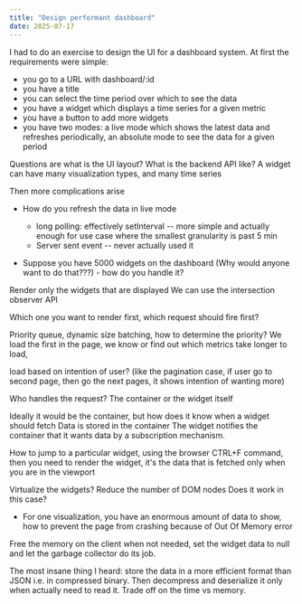 ```yaml
---
title: "Design performant dashboard"
date: 2025-07-17
---
```


I had to do an exercise to design the UI for a dashboard system.
At first the requirements were simple:

- you go to a URL with dashboard/:id
- you have a title
- you can select the time period over which to see the data
- you have a widget which displays a time series for a given metric
- you have a button to add more widgets
- you have two modes: a live mode which shows the latest data and refreshes periodically, an absolute mode to see the data for a given period

Questions are
what is the UI layout?
What is the backend API like? A widget can have many visualization types, and many time series

Then more complications arise

- How do you refresh the data in live mode

  - long polling: effectively setInterval -- more simple and actually enough for use case where the smallest granularity is past 5 min
  - Server sent event -- never actually used it

- Suppose you have 5000 widgets on the dashboard (Why would anyone want to do that???) - how do you handle it?

Render only the widgets that are displayed
We can use the intersection observer API

Which one you want to render first, which request should fire first?

Priority queue, dynamic size batching,
how to determine the priority?
We load the first in the page, we know or find out which metrics take longer to load,

load based on intention of user? (like the pagination case, if user go to second page, then go the next pages, it shows intention of wanting more)

Who handles the request? The container or the widget itself

Ideally it would be the container, but how does it know when a widget should fetch
Data is stored in the container
The widget notifies the container that it wants data by a subscription mechanism.

How to jump to a particular widget, using the browser CTRL+F command, then you need to render the widget, it's the data that is fetched only when you are in the viewport

Virtualize the widgets? Reduce the number of DOM nodes
Does it work in this case?

- For one visualization, you have an enormous amount of data to show, how to prevent the page from crashing because of Out Of Memory error

Free the memory on the client when not needed, set the widget data to null and let the garbage collector do its job.

The most insane thing I heard: store the data in a more efficient format than JSON i.e. in compressed binary. Then decompress and deserialize it only when actually need to read it. Trade off on the time vs memory.

